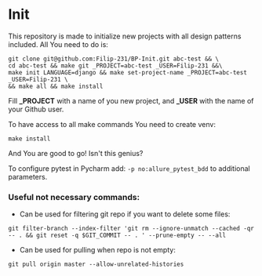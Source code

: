 # Init 
This repository is made to initialize new projects with all design patterns included. All You need to do is:
```## :TODO make this readme generic per language - I don't want same readme for all languages
git clone git@github.com:Filip-231/BP-Init.git abc-test && \
cd abc-test && make git _PROJECT=abc-test _USER=Filip-231 &&\ 
make init LANGUAGE=django && make set-project-name _PROJECT=abc-test _USER=Filip-231 \
&& make all && make install
```
Fill **_PROJECT** with a name of you new project, and **_USER** with the name of your Github user.

To have access to all make commands You need to create venv:

```make install```

And You are good to go! Isn't this genius?

To configure pytest in Pycharm add: ```-p no:allure_pytest_bdd``` to additional parameters.

### Useful not necessary commands:

- Can be used for filtering git repo if you want to delete some files:

```git filter-branch --index-filter 'git rm --ignore-unmatch --cached -qr -- . && git reset -q $GIT_COMMIT -- . ' --prune-empty -- --all```


- Can be used for pulling when repo is not empty:

``git pull origin master --allow-unrelated-histories``
